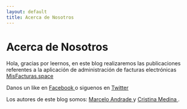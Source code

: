 ```yaml
---
layout: default
title: Acerca de Nosotros
---
```

# Acerca de Nosotros

Hola, gracias por leernos, en este blog realizaremos
las publicaciones referentes a la aplicación de
administración de facturas electrónicas [MisFacturas.space](http://www.misfacturas.space)

Danos un like en [ Facebook ](https://www.facebook.com/MisFacturasSpace)
o siguenos en [ Twitter ](https://twitter.com/MisFacturasEC)

Los autores de este blog somos: [ Marcelo Andrade ](https://twitter.com/MarceloAndrade)
y [ Cristina Medina ]().
